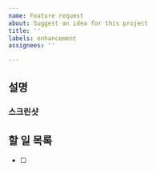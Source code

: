 ```yaml
---
name: Feature request
about: Suggest an idea for this project
title: ''
labels: enhancement
assignees: ''

---
```


## 설명


### 스크린샷


## 할 일 목록
- [ ] 
